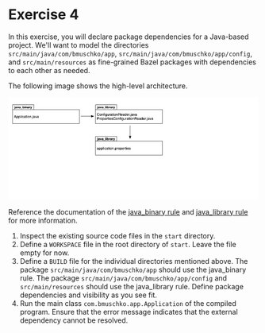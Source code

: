 # Exercise 4

In this exercise, you will declare package dependencies for a Java-based project. We'll want to model the directories `src/main/java/com/bmuschko/app`, `src/main/java/com/bmuschko/app/config`, and `src/main/resources` as fine-grained Bazel packages with dependencies to each other as needed.

The following image shows the high-level architecture.

![java-binary](imgs/java-package-dependency.png)

Reference the documentation of the [java_binary rule](https://docs.bazel.build/versions/main/be/java.html#java_binary) and [java_library rule](https://docs.bazel.build/versions/main/be/java.html#java_library) for more information.

1. Inspect the existing source code files in the `start` directory.
2. Define a `WORKSPACE` file in the root directory of `start`. Leave the file empty for now.
3. Define a `BUILD` file for the individual directories mentioned above. The package `src/main/java/com/bmuschko/app` should use the java_binary rule. The package `src/main/java/com/bmuschko/app/config` and `src/main/resources` should use the java_library rule. Define package dependencies and visibility as you see fit.
4. Run the main class `com.bmuschko.app.Application` of the compiled program. Ensure that the error message indicates that the external dependency cannot be resolved.